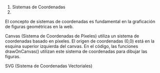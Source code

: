 1. Sistemas de Coordenadas
2. 
El concepto de sistemas de coordenadas es fundamental en la graficación de figuras geométricas en la web.

Canvas (Sistema de Coordenadas de Píxeles)
  <canvas> utiliza un sistema de coordenadas basado en píxeles. El origen de coordenadas (0,0) está en la esquina superior izquierda del canvas.
  En el código, las funciones drawOnCanvas() utilizan este sistema de coordenadas para dibujar las figuras.

SVG (Sistema de Coordenadas Vectoriales)
  <svg> también utiliza un sistema de coordenadas similar al canvas, pero más orientado a gráficos vectoriales. En SVG, las figuras se dibujan utilizando coordenadas relativas al área de dibujo, donde (0,0) también está en la esquina superior izquierda.
  La función drawOnSVG() maneja la creación de elementos gráficos
